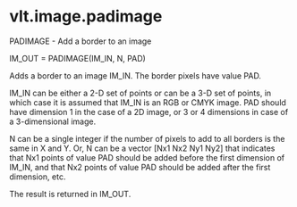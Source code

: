 # vlt.image.padimage

  PADIMAGE - Add a border to an image
 
   IM_OUT = PADIMAGE(IM_IN, N, PAD)
 
   Adds a border to an image IM_IN. The border
   pixels have value PAD.
 
   IM_IN can be either a 2-D set of points or can be
   a 3-D set of points, in which case it is assumed that
   IM_IN is an RGB or CMYK image. PAD should have dimension 1 in the
   case of a 2D image, or 3 or 4 dimensions in case of a 3-dimensional image.
 
   N can be a single integer if the number of pixels to add to all borders is
   the same in X and Y. Or, N can be a vector [Nx1 Nx2 Ny1 Ny2] that indicates
   that Nx1 points of value PAD should be added before the first dimension
   of IM_IN, and that Nx2 points of value PAD should be added after the first
   dimension, etc.
 
   The result is returned in IM_OUT.
